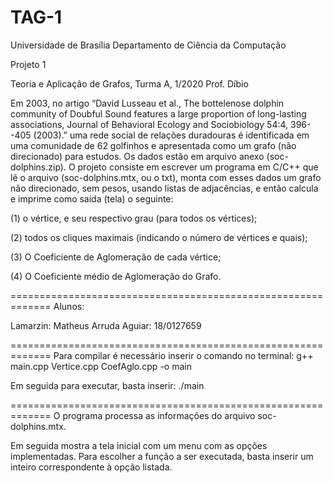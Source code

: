 # TAG-1
Universidade de Brasília
Departamento de Ciência da Computação

Projeto 1

Teoria e Aplicação de Grafos, Turma A, 1/2020
Prof. Díbio

Em 2003, no artigo “David Lusseau et al., The bottelenose dolphin community of Doubful Sound
features a large proportion of long-lasting associations, Journal of Behavioral Ecology and
Sociobiology 54:4, 396--405 (2003).” uma rede social de relações duradouras é identificada em uma
comunidade de 62 golfinhos e apresentada como um grafo (não direcionado) para estudos. Os dados
estão em arquivo anexo (soc-dolphins.zip). O projeto consiste em escrever um programa em C/C++
que lê o arquivo (soc-dolphins.mtx, ou o txt), monta com esses dados um grafo não direcionado, sem
pesos, usando listas de adjacências, e então calcula e imprime como saída (tela) o seguinte:

(1) o vértice, e seu respectivo grau (para todos os vértices);

(2) todos os cliques maximais (indicando o número de vértices e quais);

(3) O Coeficiente de Aglomeração de cada vértice;

(4) O Coeficiente médio de Aglomeração do Grafo.

=============================================================
Alunos:

Lamarzin: 
Matheus Arruda Aguiar: 18/0127659

=============================================================
Para compilar é necessário inserir o comando no terminal:
g++ main.cpp Vertice.cpp CoefAglo.cpp -o main

Em seguida para executar, basta inserir:
./main

=============================================================
O programa processa as informações do arquivo
soc-dolphins.mtx.

Em seguida mostra a tela inicial com um menu com as opções implementadas.
Para escolher a função a ser executada, basta inserir
um inteiro correspondente à opção listada.
